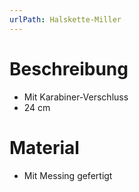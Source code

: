 ```yaml
---
urlPath: Halskette-Miller
---
```


# Beschreibung

- Mit Karabiner-Verschluss
- 24 cm

# Material

- Mit Messing gefertigt
